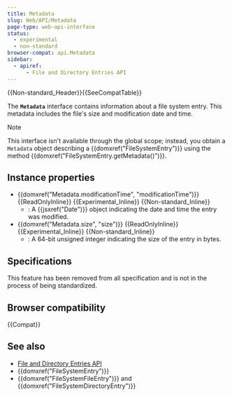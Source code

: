```yaml
---
title: Metadata
slug: Web/API/Metadata
page-type: web-api-interface
status:
  - experimental
  - non-standard
browser-compat: api.Metadata
sidebar:
  - apiref:
      - File and Directory Entries API
---
```


{{Non-standard_Header}}{{SeeCompatTable}}

The **`Metadata`** interface contains information about a file system entry. This metadata includes the file's size and modification date and time.

> [!NOTE]
> This interface isn't available through the global scope; instead, you obtain a `Metadata` object describing a {{domxref("FileSystemEntry")}} using the method {{domxref("FileSystemEntry.getMetadata()")}}.

## Instance properties

- {{domxref("Metadata.modificationTime", "modificationTime")}} {{ReadOnlyInline}} {{Experimental_Inline}} {{Non-standard_Inline}}
  - : A {{jsxref("Date")}} object indicating the date and time the entry was modified.
- {{domxref("Metadata.size", "size")}} {{ReadOnlyInline}} {{Experimental_Inline}} {{Non-standard_Inline}}
  - : A 64-bit unsigned integer indicating the size of the entry in bytes.

## Specifications

This feature has been removed from all specification and is not in the process of being standardized.

## Browser compatibility

{{Compat}}

## See also

- [File and Directory Entries API](/en-US/docs/Web/API/File_and_Directory_Entries_API)
- {{domxref("FileSystemEntry")}}
- {{domxref("FileSystemFileEntry")}} and {{domxref("FileSystemDirectoryEntry")}}
